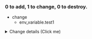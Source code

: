 ### 0 to add, 1 to change, 0 to destroy.
- change
	- env_variable.test1
<details><summary>Change details (Click me)</summary>

```diff
# env_variable.test1 will be updated in-place
@@ -1,5 +1,5 @@
 {
   "id": "test1",
-  "name": "test1",
+  "name": "test1_changed",
   "value": ""
 }
```

</details>

